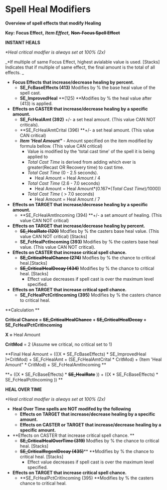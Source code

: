 # Spell Heal Modifiers



**Overview of spell effects that modify Healing**

**Key:** **Focus Effect,** _**Item Effect**_**,** ~~**Non-Focus Spell Effect**~~

**INSTANT HEALS**

_*Heal critical modfier is always set at 100% (2x)_

_*If multiple of same Focus Effect, highest avialable value is used. [Stacks] Indicates that if multiple of same effect, the final amount is the total of all effects. _

* **Focus Effects** **that increase/decrease healing by percent.**
  * **SE_FcBaseEffects (413)** Modifies by % the base heal value of the spell cast.
  * **SE_ImprovedHeal** **(125) **Modifies by % the heal value after (413) is applied.
* **Effects on CASTER that increase/decrease healing by a specific amount.**
  * **SE_FcHealAmt (392)** +/- a set heal amount. (This value CAN NOT criticals).
  * **SE_FcHealAmtCrital (396) **+/- a set heal amount. (This value CAN critical)
  * _**Item 'Heal Amount"**_ - Amount specified on the item modified by formula bellow. (This value CAN critical)
    * Value is modified by the 'total cast time' of the spell it is being applied to
    * _Total Cast Time_ is derived from adding which ever is greater(Recast OR Recovery time) to cast time.
    * _Total Cast Time_ (0 - 2.5 seconds). 
      * Heal Amount = Heal Amount / 4
    * _Total Cast Time_ (2.6 - 7.0 seconds)
      * Heal Amount = Heal Amount*(0.167*(_Total Cast Time_)/1000))
    * _Total Cast Time_ ( > 7.0 seconds)
      * Heal Amount = Heal Amount / 7
* **Effects on TARGET that increase/decrease healing by a specific amount.**
  * **SE_FcHealAmtIncoming (394) **+/- a set amount of healing. (This value CAN NOT critical)
* **Effects on TARGET that increase/decrease healing by percent.**
  * ~~**SE_HealRate (120)**~~ Modfies by % the casters base heal value. (This value CAN NOT critical) [Stacks]
  * **SE_FcHealPctIncoming (393)**  Modifies by % the casters base heal value. (This value CAN NOT critical).
* **Effects on CASTER that increase critical spell chance.**
  * ~~**SE_CriticalHealChance (274)**~~ Modfies by % the chance to critical heal.[Stacks]
  * ~~**SE_CriticalHealDecay (434)**~~ Modifies by % the chance to critical heal. [Stacks]
    * Effect value decreases if spell cast is over the maximum level specified.
* **Effects on TARGET that increase critical spell chance.**
  * **SE_FcHealPctCritIncoming (395)** Modifies by % the casters chance to critical heal.

**Calculation **

**Critical Chance = **~~**SE_CriticalHealChance**~~** + **~~**SE_CriticalHealDecay**~~** + SE_FcHealPctCritIncoming**

**X =** Heal Amount

**CritMod** = 2 (Assume we critical, no critical set to 1)

**Final Heal Amount = (((X * SE_FcBaseEffects) * SE_ImprovedHeal )*CritMod) +  SE_FcHealAmt + (SE_FcHealAmtCrital * CritMod) + (Item 'Heal Amount" * CritMod) + SE_FcHealAmtIncoming **

**+  ((X * SE_FcBaseEffects) * **~~**SE_HealRate**~~** )) + ((X * SE_FcBaseEffects) * SE_FcHealPctIncoming )) **

**HEAL OVER TIME**

_*Heal critical modfier is always set at 100% (2x)_

* **Heal Over Time spells are NOT modifed by the following**
  * **Effects on TARGET that increase/decrease healing by a specific amount.**
  * **Effects on CASTER or TARGET that increase/decrease healing by a specific amount.**
* **Effects on CASTER that increase critical spell chance. **
  * ~~**SE_CriticalHealOverTime (319)**~~ Modfies by % the chance to critical heal. [Stacks]
  * ~~**SE_CriticalRegenlDecay (435)**~~** **Modifies by % the chance to critical heal. [Stacks]
    * Effect value decreases if spell cast is over the maximum level specified.
* **Effects on TARGET that increase critical spell chance.**
  * **SE_FcHealPctCritIncoming (395) **Modifies by % the casters chance to critical heal.
